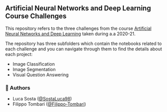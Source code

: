 ## Artificial Neural Networks and Deep Learning Course Challenges
This repository refers to the three challenges from the course [Artificial Neural Networks and Deep Learning](https://www4.ceda.polimi.it/manifesti/manifesti/controller/ManifestoPublic.do?EVN_DETTAGLIO_RIGA_MANIFESTO=evento&aa=2020&k_cf=225&k_corso_la=487&k_indir=MCS&codDescr=054307&lang=IT&semestre=1&idGruppo=4128&idRiga=262279) taken during a.a 2020-21.

The repository has three subfolders which contain the notebooks related to each challenge and you can navigate through them to find the details about each project: 
- Image Classification 
- Image Segmentation
- Visual Question Answering


### :speech_balloon: Authors  
- Luca Sosta ([@SostaLuca98](https://github.com/SostaLuca98))
- Filippo Tombari ([@Filippo-Tombari](https://github.com/Filippo-Tombari))
